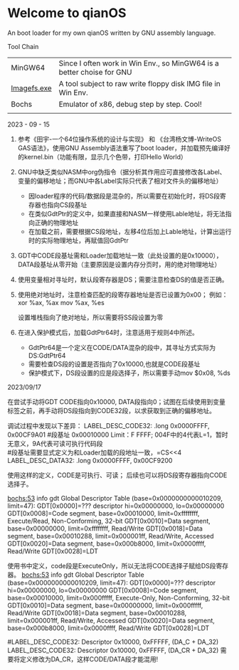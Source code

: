 # Welcome to qianOS
An boot loader for my own qianOS written by GNU assembly language.

Tool Chain

|             |                                                              |      |
| :---------- | :----------------------------------------------------------- | ---- |
| MinGW64     | Since I often work in Win Env., so MinGW64 is a better choise for GNU |      |
| [Imagefs.exe](https://github.com/henck/imagefs) | A tool subject to raw write floppy disk IMG file in Win Env.   |      |
| Bochs       | Emulator of x86, debug step by step. Cool!                   |      |
|             |                                                              |      |

2023 - 09 - 15

1. 参考《田宇-一个64位操作系统的设计与实现》 和 《台湾杨文博-WriteOS GAS语法》，使用GNU Assembly语法重写了boot loader，并加载预先编译好的kernel.bin（功能有限，显示几个色带，打印Hello World）

2. GNU中缺乏类似NASM中org伪指令（据分析其作用应可直接修改各Label、变量的偏移地址；而GNU中各Label实际只代表了相对文件头的偏移地址）
   - 因loader程序的代码/数据段是混杂的，所以需要在初始化时，将DS段寄存器也指向CS段基址
   - 在类似GdtPtr的定义中，如果直接和NASM一样使用Lable地址，将无法指向正确的物理地址
   - 在加载之前，需要根据CS段地址，左移4位后加上Lable地址，计算出运行时的实际物理地址，再赋值回GdtPtr

3. GDT中CODE段基址需和Loader加载地址一致（此处设置的是0x10000），DATA段基址从零开始（主要原因是设置内存分页时，用的绝对物理地址）

4. 使用变量相对寻址时，默认段寄存器是DS；需要注意检查DS的值是否正确。
5. 使用绝对地址时，注意检查匹配的段寄存器地址是否已设置为0x00； 例如：
        xor %ax, %ax
        mov %ax, %es

    设置堆栈指向了绝对地址，所以需要将SS段设置为零

6. 在进入保护模式后，加载GdtPtr64时，注意适用于规则4中所述。
   - GdtPtr64是一个定义在CODE/DATA混杂的段中，其寻址方式实际为DS:GdtPtr64
   - 需要检查DS段的设置是否指向了0x10000,也就是CODE段基址
   - 保护模式下，DS段设置的应是段选择子，所以需要手动mov $0x08, %ds


2023/09/17

在尝试手动将GDT CODE指向0x10000, DATA段指向0；试图在后续使用到变量标签之前，再手动将DS段指向到CODE32段，以求获取到正确的偏移地址。

调试过程中发现以下差异：
LABEL_DESC_CODE32: .long 0x0000FFFF, 0x00CF9A01
	#段基址 0x00010000  Limit：F FFFF; 004F中的4代表L=1，暂时无意义，9A代表可读可执行代码段		
	#段基址需要显式定义为和Loader加载的段地址一致，=CS<<4
LABEL_DESC_DATA32: .long 0x0000FFFF, 0x00CF9200

使用这样的定义，CODE是可执行、可读； 后续也可以将DS段寄存器指向CODE选择子。

<bochs:53> info gdt
Global Descriptor Table (base=0x0000000000010209, limit=47):
GDT[0x0000]=??? descriptor hi=0x00000000, lo=0x00000000
GDT[0x0008]=Code segment, base=0x00010000, limit=0xffffffff, Execute/Read, Non-Conforming, 32-bit
GDT[0x0010]=Data segment, base=0x00000000, limit=0xffffffff, Read/Write
GDT[0x0018]=Data segment, base=0x00010288, limit=0x000001ff, Read/Write, Accessed
GDT[0x0020]=Data segment, base=0x000b8000, limit=0x0000ffff, Read/Write
GDT[0x0028]=LDT

使用书中定义，code段是ExecuteOnly，所以无法将CODE选择子赋给DS段寄存器。
<bochs:53> info gdt
Global Descriptor Table (base=0x0000000000010209, limit=47):
GDT[0x0000]=??? descriptor hi=0x00000000, lo=0x00000000
GDT[0x0008]=Code segment, base=0x00010000, limit=0x000fffff, Execute-Only, Non-Conforming, 32-bit
GDT[0x0010]=Data segment, base=0x00000000, limit=0x000fffff, Read/Write
GDT[0x0018]=Data segment, base=0x00010288, limit=0x000001ff, Read/Write, Accessed
GDT[0x0020]=Data segment, base=0x000b8000, limit=0x0000ffff, Read/Write
GDT[0x0028]=LDT

#LABEL_DESC_CODE32:  Descriptor  0x10000,       0xFFFFF, (DA_C + DA_32)
LABEL_DESC_CODE32:  Descriptor  0x10000,       0xFFFFF, (DA_CR + DA_32)
需要将定义修改为DA_CR，这样CODE/DATA段才能混用!
